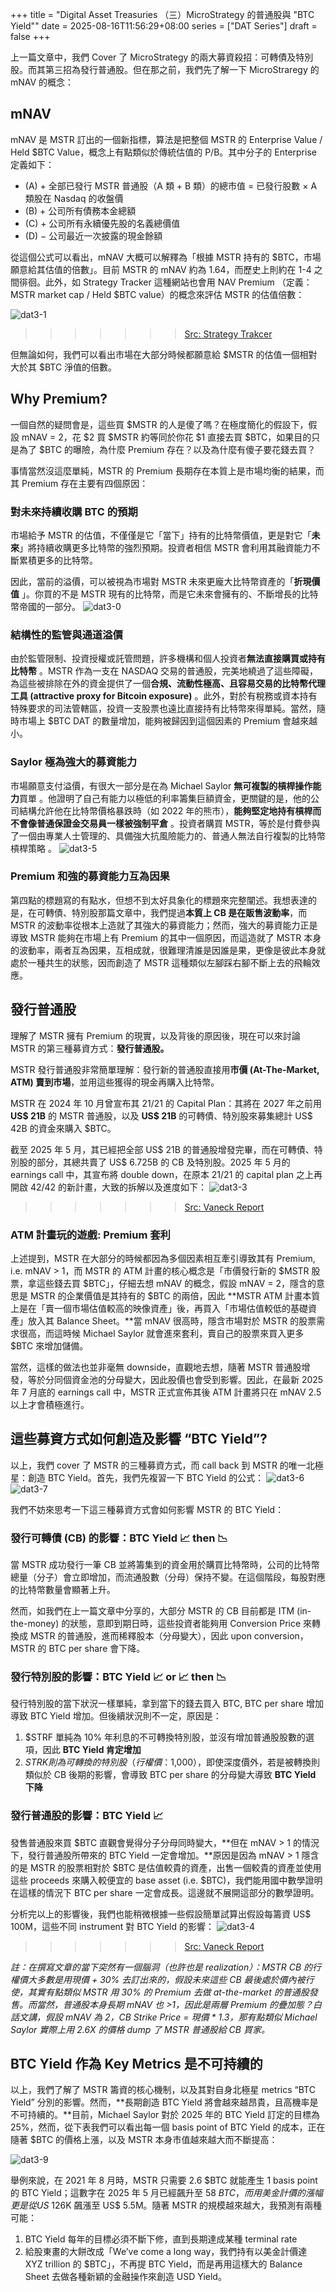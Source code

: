 +++
title = "Digital Asset Treasuries （三）MicroStrategy 的普通股與 "BTC Yield""
date = 2025-08-16T11:56:29+08:00
series = ["DAT Series"]
draft = false
+++



上一篇文章中，我們 Cover 了 MicroStrategy 的兩大募資殺招：可轉債及特別股。而其第三招為發行普通股。但在那之前，我們先了解一下 MicroStraregy 的 mNAV 的概念：

## mNAV

mNAV 是 MSTR 訂出的一個新指標，算法是把整個 MSTR 的 Enterprise Value / Held $BTC Value，概念上有點類似於傳統估值的 P/B。其中分子的 Enterprise 定義如下：

- (A) + 全部已發行 MSTR 普通股（A 類 + B 類）的總市值 = 已發行股數 × A 類股在 Nasdaq 的收盤價
- (B) + 公司所有債務本金總額
- (C) + 公司所有永續優先股的名義總價值
- (D) − 公司最近一次披露的現金餘額

從這個公式可以看出，mNAV 大概可以解釋為「根據 MSTR 持有的 $BTC，市場願意給其估值的倍數」。目前 MSTR 的 mNAV 約為 1.64，而歷史上則約在 1-4 之間徘徊。此外，如 Strategy Tracker 這種網站也會用 NAV Premium （定義：MSTR market cap / Held $BTC value）的概念來評估 MSTR 的估值倍數：

![dat3-1](dat3-1.png)
>>>>>>> [Src: Strategy Trakcer](https://www.mstr-tracker.com/)

但無論如何，我們可以看出市場在大部分時候都願意給 $MSTR 的估值一個相對大於其 $BTC 淨值的倍數。

## Why Premium?

一個自然的疑問會是，這些買 $MSTR 的人是傻了嗎？在極度簡化的假設下，假設 mNAV = 2，花 $2 買 $MSTR 約等同於你花 $1 直接去買 $BTC，如果目的只是為了 $BTC 的曝險，為什麼 Premium 存在？以及為什麼有傻子要花錢去買？

事情當然沒這麼單純，MSTR 的 Premium 長期存在本質上是市場均衡的結果，而其 Premium 存在主要有四個原因：

### 對未來持續收購 BTC 的預期

市場給予 MSTR 的估值，不僅僅是它「當下」持有的比特幣價值，更是對它「**未來**」將持續收購更多比特幣的強烈預期。投資者相信 MSTR 會利用其融資能力不斷累積更多的比特幣。

因此，當前的溢價，可以被視為市場對 MSTR 未來更龐大比特幣資產的「**折現價值** 」。你買的不是 MSTR 現有的比特幣，而是它未來會擁有的、不斷增長的比特幣帝國的一部分。
![dat3-0](dat3-0.png)


### 結構性的監管與通道溢價

由於監管限制、投資授權或託管問題，許多機構和個人投資者**無法直接購買或持有比特幣** 。MSTR 作為一支在 NASDAQ 交易的普通股，完美地繞過了這些障礙，為這些被排除在外的資金提供了一個**合規、流動性極高、且容易交易的比特幣代理工具 (attractive proxy for Bitcoin exposure)** 。此外，對於有稅務或資本持有特殊要求的司法管轄區，投資一支股票也遠比直接持有比特幣來得單純。當然，隨時市場上 $BTC DAT 的數量增加，能夠被歸因到這個因素的 Premium 會越來越小。

### Saylor 極為強大的募資能力

市場願意支付溢價，有很大一部分是在為 Michael Saylor **無可複製的槓桿操作能力**買單 。他證明了自己有能力以極低的利率籌集巨額資金，更關鍵的是，他的公司結構允許他在比特幣價格暴跌時（如 2022 年的熊市），**能夠堅定地持有槓桿而不會像普通保證金交易員一樣被強制平倉** 。投資者購買 MSTR，等於是付費參與了一個由專業人士管理的、具備強大抗風險能力的、普通人無法自行複製的比特幣槓桿策略 。
![dat3-5](dat3-5.jpeg)

### Premium 和強的募資能力互為因果

第四點的標題寫的有點水，但想不到太好具象化的標題來完整闡述。我想表達的是，在可轉債、特別股那篇文章中，我們提過**本質上 CB 是在販售波動率**，而 MSTR 的波動率從根本上造就了其強大的募資能力；然而，強大的募資能力正是導致 MSTR 能夠在市場上有 Premium 的其中一個原因，而這造就了 MSTR 本身的波動率，兩者互為因果，互相成就，很難理清誰是因誰是果，更像是彼此本身就處於一種共生的狀態，因而創造了 MSTR 這種類似左腳踩右腳不斷上去的飛輪效應。

## 發行普通股

理解了 MSTR 擁有 Premium 的現實，以及背後的原因後，現在可以來討論 MSTR 的第三種募資方式：**發行普通股。**

MSTR 發行普通股非常簡單理解：發行新的普通股直接用**市價 (At-The-Market, ATM) 賣到市場**，並用這些獲得的現金再購入比特幣。

MSTR 在 2024 年 10 月曾宣布其 21/21 的 Capital Plan：其將在 2027 年之前用 **US$ 21B** 的 MSTR 普通股，以及 **US$ 21B** 的可轉債、特別股來募集總計 US$ 42B 的資金來購入 $BTC。

截至 2025 年 5 月，其已經把全部 US$ 21B 的普通股增發完畢，而在可轉債、特別股的部分，其總共賣了 US$ 6.725B 的 CB 及特別股。2025 年 5 月的 earnings call 中，其宣布將 double down，在原本 21/21 的 capital plan 之上再開啟 42/42 的新計畫，大致的拆解以及進度如下：
![dat3-3](dat3-3.png)
>>>>>>> [Src: Vaneck Report](https://www.vaneck.com/us/en/blogs/digital-assets/matthew-sigel-deconstructing-strategy-mstr-premium-leverage-and-capital-structure/#assessing-strategy)


### ATM 計畫玩的遊戲: Premium 套利

上述提到，MSTR 在大部分的時候都因為多個因素相互牽引導致其有 Premium, i.e. mNAV > 1，而 MSTR 的 ATM 計畫的核心概念是「市價發行新的 $MSTR 股票，拿這些錢去買 $BTC」，仔細去想 mNAV 的概念，假設 mNAV = 2，隱含的意思是 MSTR 的企業價值是其持有的 $BTC 的兩倍，因此 **MSTR ATM 計畫本質上是在「賣一個市場估值較高的映像資產」後，再買入「市場估值較低的基礎資產」放入其 Balance Sheet。**當 mNAV 很高時，隱含市場對於 MSTR 的股票需求很高，而這時候 Michael Saylor 就會進來套利，賣自己的股票來買入更多 $BTC 來增加儲備。

當然，這樣的做法也並非毫無 downside，直觀地去想，隨著 MSTR 普通股增發，等於分同個資金池的分母變大，因此股價也會受到影響。因此，在最新 2025 年 7 月底的 earnings call 中，MSTR 正式宣佈其後 ATM 計畫將只在 mNAV 2.5 以上才會積極進行。

## 這些募資方式如何創造及影響 “BTC Yield”?

以上，我們 cover 了 MSTR 的三種募資方式，而 call back 到 MSTR 的唯一北極星：創造 BTC Yield。首先，我們先複習一下 BTC Yield 的公式：
![dat3-6](dat3-6.png)
![dat3-7](dat3-7.png)

我們不妨來思考一下這三種募資方式會如何影響 MSTR 的 BTC Yield：

### 發行可轉債 (CB) 的影響：BTC Yield 📈 then 📉

當 MSTR 成功發行一筆 CB 並將籌集到的資金用於購買比特幣時，公司的比特幣總量（分子）會立即增加，而流通股數（分母）保持不變。在這個階段，每股對應的比特幣數量會顯著上升。

然而，如我們在上一篇文章中分享的，大部分 MSTR 的 CB 目前都是 ITM (in-the-money) 的狀態，意即到期日時，這些投資者能夠用 Conversion Price 來轉換成 MSTR 的普通股，進而稀釋股本（分母變大），因此 upon conversion，MSTR 的 BTC per share 會下降。

### 發行特別股的影響：BTC Yield 📈 or 📈 then 📉

發行特別股的當下狀況一樣單純，拿到當下的錢去買入 BTC, BTC per share 增加導致 BTC Yield 增加。但後續狀況則不一定，原因是：

1.  $STRF 單純為 10% 年利息的不可轉換特別股，並沒有增加普通股股數的選項，因此 **BTC Yield 肯定增加**
2. $STRK 則為可轉換的特別股（行權價：$1,000），即使深度價外，若是被轉換則類似於 CB 後期的影響，會導致 BTC per share 的分母變大導致 **BTC Yield 下降**

### 發行普通股的影響：BTC Yield 📈

發售普通股來買 $BTC 直觀會覺得分子分母同時變大，**但在 mNAV > 1 的情況下，發行普通股所帶來的 BTC Yield 一定會增加。**原因是因為 mNAV > 1 隱含的是 MSTR 的股票相對於 $BTC 是估值較貴的資產，出售一個較貴的資產並使用這些 proceeds 來購入較便宜的 base asset (i.e. $BTC)，我們能用國中數學證明在這樣的情況下 BTC per share 一定會成長。這邊就不展開這部分的數學證明。

分析完以上的影響後，我們也能稍微根據一些假設簡單試算出假設每籌資 US$ 100M，這些不同 instrument 對 BTC Yield 的影響：
![dat3-4](dat3-8.png)
>>>>>>> [Src: Vaneck Report](https://www.vaneck.com/us/en/blogs/digital-assets/matthew-sigel-deconstructing-strategy-mstr-premium-leverage-and-capital-structure/#assessing-strategy)

*註：在撰寫文章的當下突然有一個腦洞（也許也是 realization）：MSTR CB 的行權價大多數是用現價 + 30% 去訂出來的，假設未來這些 CB 最後處於價內被行使，其實有點類似 MSTR 用 30% 的 Premium 去做 at-the-market 的普通股發售。而當然，普通股本身長期 mNAV 也 >1，因此是兩層 Premium 的疊加態？白話文講，假設 mNAV 為 2，CB Strike Price = 現價 * 1.3，那有點類似 Michael Saylor 實際上用 2.6X 的價格 dump 了 MSTR 普通股給 CB 買家。*

## BTC Yield 作為 Key Metrics 是不可持續的

以上，我們了解了 MSTR 籌資的核心機制，以及其對自身北極星 metrics “BTC Yield” 分別的影響。然而，**長期創造 BTC Yield 將會越來越昂貴，且高機率是不可持續的。**目前，Michael Saylor 對於 2025 年的 BTC Yield 訂定的目標為 25%，然而，從下表我們可以看出每一個 basis point of BTC Yield 的成本，正在隨著 $BTC 的價格上漲，以及 MSTR 本身市值越來越大而不斷提高：

![dat3-9](dat3-9.png)

舉例來說，在 2021 年 8 月時，MSTR 只需要 2.6 $BTC 就能產生 1 basis point 的 BTC Yield；這數字在 2025 年 5 月已經飆升至 58 $BTC，而用美金計價的漲幅更是從 US$ 126K 飆漲至 US$ 5.5M。隨著 MSTR 的規模越來越大，我預測有兩種可能：

1. BTC Yield 每年的目標必須不斷下修，直到長期達成某種 terminal rate
2. 給股東畫的大餅改成「We’ve come a long way，我們持有以美金計價達 XYZ trillion 的 $BTC」，不再提 BTC Yield，而是再用這樣大的 Balance Sheet 去做各種新穎的金融操作來創造 USD Yield。